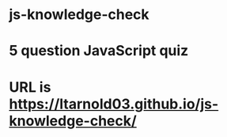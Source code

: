 # js-knowledge-check

# 5 question JavaScript quiz

# URL is https://ltarnold03.github.io/js-knowledge-check/
